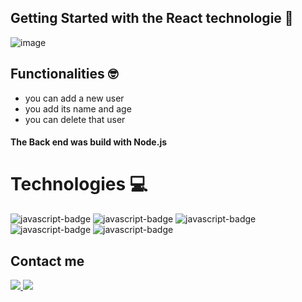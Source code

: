 ## Getting Started with the React technologie 🚀 

![image](https://user-images.githubusercontent.com/93978780/150520087-a9e0d8be-3658-466a-84f9-6e1388468201.png)



## Functionalities 🤓
- you can add a new user 
- you add its name and age 
- you can delete that user
 

#### The Back end was build with Node.js 



# Technologies 💻
<div>
  <img src="https://img.shields.io/badge/JavaScript-323330?style=for-the-badge&logo=javascript&logoColor=F7DF1E" alt="javascript-badge" />
  <img src="https://img.shields.io/badge/CSS3-1572B6?style=for-the-badge&logo=css3&logoColor=white" alt="javascript-badge" />
  <img src="https://img.shields.io/badge/HTML5-E34F26?style=for-the-badge&logo=html5&logoColor=white" alt="javascript-badge" />
  <img src="https://img.shields.io/badge/React-20232A?style=for-the-badge&logo=react&logoColor=61DAFB" alt="javascript-badge" />
  <img src="https://img.shields.io/badge/Node.js-43853D?style=for-the-badge&logo=node.js&logoColor=white" alt="javascript-badge" />
</div>



<div> 
  <h2>Contact me</h2>
  <a href='https://www.linkedin.com/in/henrique-francisco-794500226/' target="_blank" />
  <img src='https://img.shields.io/badge/LinkedIn-0077B5?style=for-the-badge&logo=linkedin&logoColor=white'</a>
  
  <a href='https://www.instagram.com/szhenrique0/' target="_blank" />
  <img src='https://img.shields.io/badge/Instagram-E4405F?style=for-the-badge&logo=instagram&logoColor=white'</a>
  
</div>


